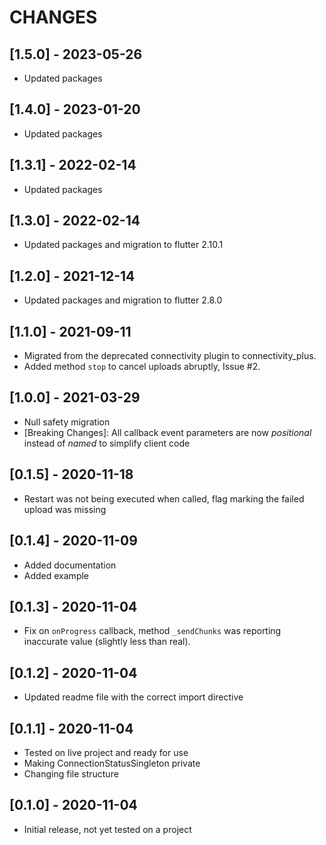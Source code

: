# CHANGES

## [1.5.0] - 2023-05-26

* Updated packages

## [1.4.0] - 2023-01-20

* Updated packages

## [1.3.1] - 2022-02-14

* Updated packages

## [1.3.0] - 2022-02-14

* Updated packages and migration to flutter 2.10.1

## [1.2.0] - 2021-12-14

* Updated packages and migration to flutter 2.8.0

## [1.1.0] - 2021-09-11

* Migrated from the deprecated connectivity plugin to connectivity_plus.
* Added method `stop` to cancel uploads abruptly, Issue #2.

## [1.0.0] - 2021-03-29

* Null safety migration
* [Breaking Changes]: All callback event parameters are now _positional_ instead of _named_ to simplify client code

## [0.1.5] - 2020-11-18

* Restart was not being executed when called, flag marking the failed upload was missing

## [0.1.4] - 2020-11-09

* Added documentation
* Added example

## [0.1.3] - 2020-11-04

* Fix on `onProgress` callback, method `_sendChunks` was reporting inaccurate value (slightly less than real).

## [0.1.2] - 2020-11-04

* Updated readme file with the correct import directive

## [0.1.1] - 2020-11-04

* Tested on live project and ready for use
* Making ConnectionStatusSingleton private
* Changing file structure

## [0.1.0] - 2020-11-04

* Initial release, not yet tested on a project
